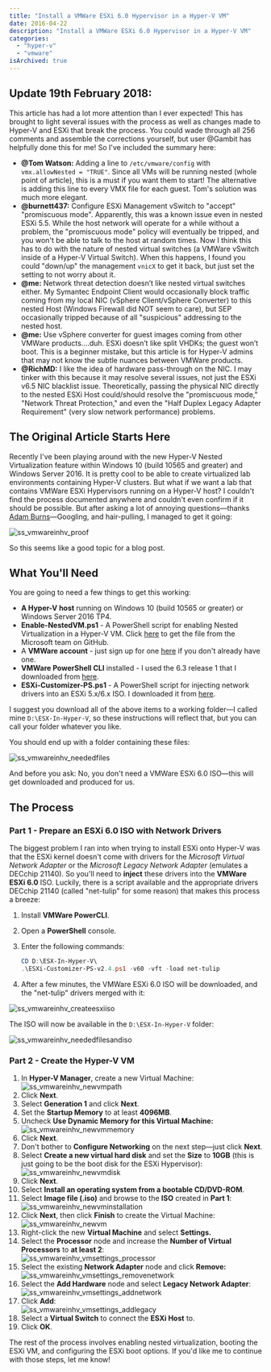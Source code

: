 ```yaml
---
title: "Install a VMWare ESXi 6.0 Hypervisor in a Hyper-V VM"
date: 2016-04-22
description: "Install a VMWare ESXi 6.0 Hypervisor in a Hyper-V VM"
categories:
  - "hyper-v"
  - "vmware"
isArchived: true
---
```


## **Update 19th February 2018:**

This article has had a lot more attention than I ever expected! This has brought to light several issues with the process as well as changes made to Hyper-V and ESXi that break the process. You could wade through all 256 comments and assemble the corrections yourself, but user @Gambit has helpfully done this for me! So I've included the summary here:

- **@Tom Watson:** Adding a line to `/etc/vmware/config` with `vmx.allowNested = "TRUE"`. Since all VMs will be running nested (whole point of article), this is a must if you want them to start! The alternative is adding this line to every VMX file for each guest. Tom's solution was much more elegant.
- **@burnett437:** Configure ESXi Management vSwitch to "accept" "promiscuous mode". Apparently, this was a known issue even in nested ESXi 5.5. While the host network will operate for a while without a problem, the "promiscuous mode" policy will eventually be tripped, and you won't be able to talk to the host at random times. Now I think this has to do with the nature of nested virtual switches (a VMWare vSwitch inside of a Hyper-V Virtual Switch). When this happens, I found you could "down/up" the management `vnicX` to get it back, but just set the setting to not worry about it.
- **@me:** Network threat detection doesn’t like nested virtual switches either. My Symantec Endpoint Client would occasionally block traffic coming from my local NIC (vSphere Client/vSphere Converter) to this nested Host (Windows Firewall did NOT seem to care), but SEP occasionally tripped because of all "suspicious" addressing to the nested host.
- **@me:** Use vSphere converter for guest images coming from other VMWare products….duh. ESXi doesn’t like split VHDKs; the guest won’t boot. This is a beginner mistake, but this article is for Hyper-V admins that may not know the subtle nuances between VMWare products.
- **@RichMD:** I like the idea of hardware pass-through on the NIC. I may tinker with this because it may resolve several issues, not just the ESXi v6.5 NIC blacklist issue. Theoretically, passing the physical NIC directly to the nested ESXi Host could/should resolve the "promiscuous mode," "Network Threat Protection," and even the "Half Duplex Legacy Adapter Requirement" (very slow network performance) problems.

## The Original Article Starts Here

Recently I've been playing around with the new Hyper-V Nested Virtualization feature within Windows 10 (build 10565 and greater) and Windows Server 2016. It is pretty cool to be able to create virtualized lab environments containing Hyper-V clusters. But what if we want a lab that contains VMWare ESXi Hypervisors running on a Hyper-V host? I couldn't find the process documented anywhere and couldn't even confirm if it should be possible. But after asking a lot of annoying questions—thanks [Adam Burns](https://nz.linkedin.com/in/adam-burns-b8307664)—Googling, and hair-pulling, I managed to get it going:

![ss_vmwareinhv_proof](/assets/images/screenshots/ss_vmwareinhv_proof.png)

So this seems like a good topic for a blog post.

## What You'll Need

You are going to need a few things to get this working:

- **A Hyper-V host** running on Windows 10 (build 10565 or greater) or Windows Server 2016 TP4.
- **Enable-NestedVM.ps1** - A PowerShell script for enabling Nested Virtualization in a Hyper-V VM. Click [here](https://github.com/Microsoft/Virtualization-Documentation/blob/master/hyperv-tools/Nested/Enable-NestedVm.ps1) to get the file from the Microsoft team on GitHub.
- A **VMWare account** - just sign up for one [here](https://my.vmware.com/web/vmware/registration) if you don't already have one.
- **VMWare PowerShell CLI** installed - I used the 6.3 release 1 that I downloaded from [here](https://my.vmware.com/group/vmware/get-download?downloadGroup=PCLI630R1).
- **ESXi-Customizer-PS.ps1** - A PowerShell script for injecting network drivers into an ESXi 5.x/6.x ISO. I downloaded it from [here](http://www.v-front.de/p/esxi-customizer-ps.html#download).

I suggest you download all of the above items to a working folder—I called mine `D:\ESX-In-Hyper-V`, so these instructions will reflect that, but you can call your folder whatever you like.

You should end up with a folder containing these files:

![ss_vmwareinhv_neededfiles](/assets/images/screenshots/ss_vmwareinhv_neededfiles.png)

And before you ask: No, you don't need a VMWare ESXi 6.0 ISO—this will get downloaded and produced for us.

## The Process

### Part 1 - Prepare an ESXi 6.0 ISO with Network Drivers

The biggest problem I ran into when trying to install ESXi onto Hyper-V was that the ESXi kernel doesn't come with drivers for the _Microsoft Virtual Network Adapter_ or the _Microsoft Legacy Network Adapter_ (emulates a DECchip 21140). So you'll need to **inject** these drivers into the **VMWare ESXi 6.0** ISO. Luckily, there is a script available and the appropriate drivers DECchip 21140 (called "net-tulip" for some reason) that makes this process a breeze:

1. Install **VMWare PowerCLI**.
1. Open a **PowerShell** console.
1. Enter the following commands:

    ```powershell
    CD D:\ESX-In-Hyper-V\
    .\ESXi-Customizer-PS-v2.4.ps1 -v60 -vft -load net-tulip
    ```

1. After a few minutes, the VMWare ESXi 6.0 ISO will be downloaded, and the "net-tulip" drivers merged with it:

![ss_vmwareinhv_createesxiiso](/assets/images/screenshots/ss_vmwareinhv_createesxiiso.png)

The ISO will now be available in the `D:\ESX-In-Hyper-V` folder:

![ss_vmwareinhv_neededfilesandiso](/assets/images/screenshots/ss_vmwareinhv_neededfilesandiso.png)

### Part 2 - Create the Hyper-V VM

1. In **Hyper-V Manager**, create a new Virtual Machine:  
   ![ss_vmwareinhv_newvmpath](/assets/images/screenshots/ss_vmwareinhv_newvmpath.png)
1. Click **Next**.
1. Select **Generation 1** and click **Next**.
1. Set the **Startup Memory** to at least **4096MB**.
1. Uncheck **Use Dynamic Memory for this Virtual Machine:**  
   ![ss_vmwareinhv_newvmmemory](/assets/images/screenshots/ss_vmwareinhv_newvmmemory.png)
1. Click **Next**.
1. Don't bother to **Configure Networking** on the next step—just click **Next**.
1. Select **Create a new virtual hard disk** and set the **Size** to **10GB** (this is just going to be the boot disk for the ESXi Hypervisor):  
   ![ss_vmwareinhv_newvmdisk](/assets/images/screenshots/ss_vmwareinhv_newvmdisk.png)
1. Click **Next**.
1. Select **Install an operating system from a bootable CD/DVD-ROM**.
1. Select **Image file (.iso)** and browse to the **ISO** created in **Part 1**:  
   ![ss_vmwareinhv_newvminstallation](/assets/images/screenshots/ss_vmwareinhv_newvminstallation.png)
1. Click **Next**, then click **Finish** to create the Virtual Machine:  
   ![ss_vmwareinhv_newvm](/assets/images/screenshots/ss_vmwareinhv_newvm.png)
1. Right-click the new **Virtual Machine** and select **Settings.**
1. Select the **Processor** node and increase the **Number of Virtual Processors** to **at least 2**:  
   ![ss_vmwareinhv_vmsettings_processor](/assets/images/screenshots/ss_vmwareinhv_vmsettings_processor.png)
1. Select the existing **Network Adapter** node and click **Remove:**  
   ![ss_vmwareinhv_vmsettings_removenetwork](/assets/images/screenshots/ss_vmwareinhv_vmsettings_removenetwork.png)
1. Select the **Add Hardware** node and select **Legacy Network Adapter**:  
   ![ss_vmwareinhv_vmsettings_addnetwork](/assets/images/screenshots/ss_vmwareinhv_vmsettings_addnetwork.png)
1. Click **Add**:  
   ![ss_vmwareinhv_vmsettings_addlegacy](/assets/images/screenshots/ss_vmwareinhv_vmsettings_addlegacy.png)
1. Select a **Virtual Switch** to connect the **ESXi Host** to.
1. Click **OK**.

The rest of the process involves enabling nested virtualization, booting the ESXi VM, and configuring the ESXi boot options. If you'd like me to continue with those steps, let me know!
